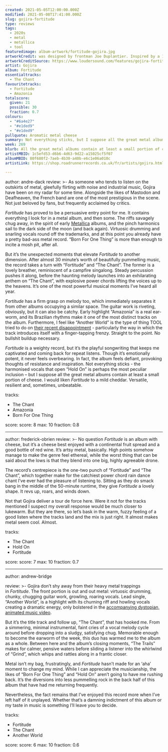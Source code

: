 ```yaml
---
created: 2021-05-05T12:00:00.000Z
modified: 2021-05-08T17:41:00.000Z
slug: gojira-fortitude
type: reviews
tags:
  - 2020s
  - metal
  - metallica
  - tool
featuredimage: album-artwork/fortitude-gojira.jpg
artworkCredit: was designed by frontman Joe Duplantier. Inspired by a 1898 painting of the Greek god Athena by Austrian artist Gustav Klimt, Duplantier ‘wanted to represent an indigenous person, because a lot of the album is a tribute to indigenous communities – I wanted to represent that aspect.’
artworkCreditSource: https://www.loudersound.com/features/gojira-fortitude-album-artwork-interview
artist: Gojira
album: Fortitude
essentialtracks:
  - The Chant
favouritetracks:
  - Fortitude
  - Amazonia
totalscore:
  given: 21
  possible: 30
  fraction: 0.7
colours:
  - "#6a4e27"
  - "#e1ded9"
  - "#e1ded9"
pullquote: Aromatic metal cheese
summary: Not everything sticks, but I suppose all the great metal albums contain at least a small portion of cheese. I would liken Fortitude to a mild cheddar. Versatile, resilient and, sometimes, unbeatable.
week: 269
blurb: All the great metal albums contain at least a small portion of cheese. Fortitude is similar to a mild cheddar. Versatile, resilient and, sometimes, unbeatable.
artistMBID: 1c5efd53-d6b6-4d63-9d22-a15025cf5f07
albumMBID: 80f680f2-7aeb-4b30-a40b-e6c1e06a010c
artistLink: https://shop.roadrunnerrecords.co.uk/fr/artists/gojira.html

---
```

author: andre-dack
review: >-
  As someone who tends to listen on the outskirts of metal, gleefully flirting with noise and industrial music, Gojira have been on my radar for some time. Alongside the likes of Mastodon and Deafheaven, the French band are one of the most prestigious in the scene. Not just beloved by fans, but frequently acclaimed by critics.
  
  _Fortitude_ has proved to be a persuasive entry point for me. It contains everything I look for in a metal album, and then some. The riffs savagely chug away, in the spirit of early [Metallica](/listening-parties/metallica-hardwired-to-self-destruct/) albums, and the pinch harmonics sail to the dark side of the moon (and back again). Virtuosic drumming and snarling vocals round off the trademarks, and at this point you already have a pretty bad-ass metal record. “Born For One Thing” is more than enough to incite a mosh pit, after all.

  But it’s the unexpected moments that elevate _Fortitude_ to another dimension. After almost 30 minute’s worth of beautifully pummelling music, the record takes a turn with “Fortitude” and “The Chant”. The former is a lovely breather, reminiscent of a campfire singalong. Steady percussion pushes it along, before the haunting melody launches into an exhilarating anthem on “The Chant”, with explosive power chords lifting the voices up to the heavens. It’s one of the most powerful musical moments I’ve heard all year.

  _Fortitude_ has a firm grasp on melody too, which immediately separates it from other albums occupying a similar space. The guitar work is riveting, obviously, but it can also be catchy. Early highlight “Amazonia” is a real ear-worm, and its Brazilian rhythms make it one of the most distinct tracks on the album. Furthermore, I feel like “Another World” is the type of thing TOOL tried to do on [their recent disappointment](/reviews/tool-fear-inoculum/) - particularly the way in which the track introduces itself with a finger-tapping frenzy. Straight to the point. No bullshit buildup necessary.

  _Fortitude_ is a weighty record, but it’s the playful songwriting that keeps me captivated and coming back for repeat listens. Though it’s emotionally potent, it never feels overbearing. In fact, the album feels defiant, provoking thoughts of resistance and inspiration. Not everything sticks - the harmonised vocals that open “Hold On” is perhaps the most peculiar inclusion – but I suppose all the great metal albums contain at least a small portion of cheese. I would liken _Fortitude_ to a mild cheddar. Versatile, resilient and, sometimes, unbeatable.

tracks:
  - The Chant
  - Amazonia
  - Born For One Thing

score:
  score: 8
  max: 10
  fraction: 0.8

---
author: frederick-obrien
review: >-
  No question _Fortitude_ is an album with cheese, but it’s a cheese best enjoyed with a continental fruit spread and a good bottle of red wine. It’s artsy metal, basically. High points somehow manage to make the genre feel ethereal, while the worst thing that can be said about the lows is that they blend into one big, highly agreeable drone.

  The record’s centrepiece is the one-two punch of “Fortitude” and “The Chant”, which together make for the catchiest power chord rain dance chant I’ve ever had the pleasure of listening to. Sitting as they do smack bang in the middle of the 50-minute runtime, they give _Fortitude_ a lovely shape. It revs up, roars, and winds down.

  Not that Gojira deliver a tour de force here. Were it not for the tracks mentioned I suspect my overall response would be much closer to lukewarm. But they are there, so let’s bask in the warm, fuzzy feeling of a good listen where the tracks land and the mix is just right. It almost makes metal seem cool. Almost.

tracks:
  - The Chant
  - Hold On
  - Fortitude

score:
  score: 7
  max: 10
  fraction: 0.7

---

author: andrew-bridge

review: >-
  Gojira don’t shy away from their heavy metal trappings in _Fortitude_. The front portion is out and out metal: virtuosic drumming, chunky, chugging guitar work, growling, roaring vocals. Lead single, “Another World”, is a highlight with its churning riff and howling vocals creating a dramatic energy, only bolstered in the [accompanying dystopian, animated music video](https://www.youtube.com/watch?v=iqrMFNMgVS0).

  But it’s the title track and follow up, “The Chant”, that has hooked me. From a simmering, minimal instrumental, faint cries of a vocal melody cycle around before dropping into a sludgy, satisfying chug. Memorable enough to become the earworm of the week, this duo has warmed me to the album as a whole. Between here and the album’s closing moments, “The Trails” makes for calmer, pensive waters before sliding a listener into the whirlwind of “Grind”, which whips and rattles along in a frantic closer.

  Metal isn’t my bag, frustratingly, and _Fortitude_ hasn’t made for an ‘aha’ moment to change my mind. While I can appreciate the musicianship, the likes of “Born For One Thing” and “Hold On” aren’t going to have me rushing back. It’s the diversions into less pummelling rock in the back half of this album that have had me returning frequently.
  
  Nevertheless, the fact remains that I’ve enjoyed this record more when I’ve left half of it unplayed. Whether that’s a damning indictment of this album or my taste in music is something I’ll leave you to decide.

tracks:
  - Fortitude
  - The Chant
  - Another World

score:
  score: 6
  max: 10
  fraction: 0.6
